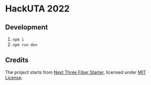 # HackUTA 2022

## Development

1. `npm i`
2. `npm run dev`

## Credits

The project starts from [Next Three Fiber Starter](https://github.com/aliiscript/next-three-fiber),
licensed under [MIT License](https://github.com/aliiscript/next-three-fiber/blob/main/LICENSE).
